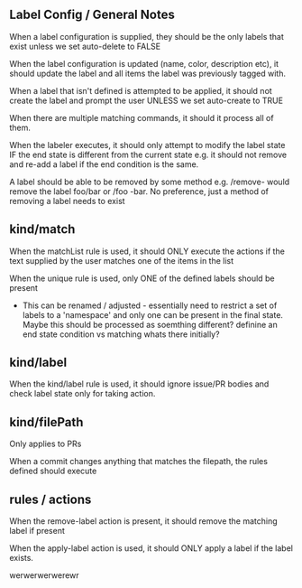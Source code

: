 ## Label Config / General Notes

When a label configuration is supplied, they should be the only labels that exist unless we set auto-delete to FALSE

When the label configuration is updated (name, color, description etc), it should update the label and all items the label was previously tagged with.

When a label that isn't defined is attempted to be applied, it should not create the label and prompt the user UNLESS we set auto-create to TRUE

When there are multiple matching commands, it should it process all of them.

When the labeler executes, it should only attempt to modify the label state IF the end state is different from the current state e.g. it should not remove and re-add a label if the end condition is the same.

A label should be able to be removed by some method e.g. /remove-<foo> <bar> would remove the label foo/bar or /foo -bar.
No preference, just a method of removing a label needs to exist
  
##  kind/match
  
When the matchList rule is used, it should ONLY execute the actions if the text supplied by the user matches one of the items in the list

When the unique rule is used, only ONE of the defined labels should be present

- This can be renamed / adjusted - essentially need to restrict a set of labels to a 'namespace' and only one can be present in the final state. Maybe this should be processed as soemthing different? definine an end state condition vs matching whats there initially?


## kind/label

When the kind/label rule is used, it should ignore issue/PR bodies and check label state only for taking action.

## kind/filePath
 
Only applies to PRs
 
When a commit changes anything that matches the filepath, the rules defined should execute
  
  
## rules / actions
  
When the remove-label action is present, it should remove the matching label if present

When the apply-label action is used, it should ONLY apply a label if the label exists.



werwerwerwerewr